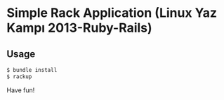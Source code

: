 Simple Rack Application (Linux Yaz Kampı 2013-Ruby-Rails)
===
## Usage

```bash
$ bundle install
$ rackup
```
Have fun!